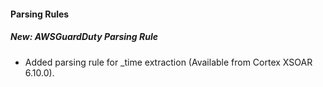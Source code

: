 #### Parsing Rules
##### New: AWSGuardDuty Parsing Rule
- Added parsing rule for _time extraction (Available from Cortex XSOAR 6.10.0).